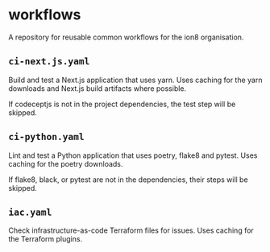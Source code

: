 # workflows
A repository for reusable common workflows for the ion8 organisation.

## `ci-next.js.yaml`
Build and test a Next.js application that uses yarn. Uses caching for the yarn downloads and Next.js build artifacts where possible.

If codeceptjs is not in the project dependencies, the test step will be skipped.

## `ci-python.yaml`
Lint and test a Python application that uses poetry, flake8 and pytest. Uses caching for the poetry downloads.

If flake8, black, or pytest are not in the dependencies, their steps will be skipped.

## `iac.yaml`
Check infrastructure-as-code Terraform files for issues. Uses caching for the Terraform plugins.
